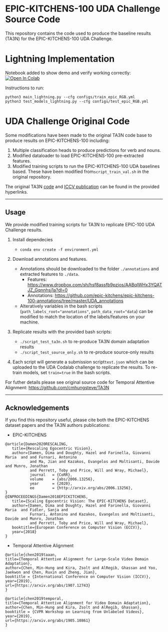 # EPIC-KITCHENS-100 UDA Challenge Source Code
This repository contains the code used to produce the baseline results (TA3N) for the EPIC-KITCHENS-100 UDA Challenge. 




# Lightning Implementation 

Notebook added to show demo and verify working correctly:
[![Open In Colab](https://colab.research.google.com/assets/colab-badge.svg)](https://colab.research.google.com/drive/1OXHG5cAS-mNRjjKzjt73ljZYg5bBMQv7#offline=true&sandboxMode=false)

Instructions to run:
~~~
python3 main_lightning.py --cfg configs/train_epic_RGB.yml
python3 test_models_lightning.py --cfg configs/test_epic_RGB.yml
~~~


# UDA Challenge Original Code

Some modifications have been made to the original TA3N code base to produce results on EPIC-KITCHENS-100 including:
1. Multiple classification heads to produce predictions for verb and nouns.
2. Modified dataloader to load EPIC-KITCHENS-100 pre-extracted features.
3. Modified training scripts to run the EPIC-KITCHENS-100 UDA baselines based. These have been modified from`script_train_val.sh` in the original repository.

The original TA3N [code](https://github.com/cmhungsteve/TA3N) and [ICCV publication](http://openaccess.thecvf.com/content_ICCV_2019/html/Chen_Temporal_Attentive_Alignment_for_Large-Scale_Video_Domain_Adaptation_ICCV_2019_paper.html) can be found in the provided hyperlinks.

---
## Usage
We provide modified training scripts for TA3N to replicate EPIC-100 UDA Challenge results.

1. Install dependecies 
    * `conda env create -f environment.yml`
   
2. Download annotations and features.
    * Annotations should be downloaded to the folder `./annotations` and extracted features to `./data`.
         * Features: https://www.dropbox.com/sh/hsf8assfb9pzjos/AABqlWHx3YQATJZ_Gqnnhsj1a?dl=0
         * Annotations: https://github.com/epic-kitchens/epic-kitchens-100-annotations/tree/master/UDA_annotations
    * Alteratively variables in the bash scripts (`path_labels_root="annotations"`, `path_data_root="data`) can be modified to match the location of the labels/features on your machine.


3. Replicate results with the provided bash scripts:
    * `./script_test_ta3n.sh` to re-produce TA3N domain adaptation results
    * `./script_test_source_only.sh` to re-produce source-only results

3. Each script will generate a submission script`test.json` which can be uploaded to the UDA Codalab challenge to replicate the results. To re-train models, set `train=true` in the bash scripts.

For futher details please see original source code for Temporal Attentive Alignment: https://github.com/cmhungsteve/TA3N

---
## Acknowledgements
If you find this repository useful, please cite both the EPIC-KITCHENS dataset papers and the TA3N authors publications:

* EPIC-KITCHENS
```
@article{Damen2020RESCALING,
   title={Rescaling Egocentric Vision},
   author={Damen, Dima and Doughty, Hazel and Farinella, Giovanni Maria  and and Furnari, Antonino 
           and Ma, Jian and Kazakos, Evangelos and Moltisanti, Davide and Munro, Jonathan 
           and Perrett, Toby and Price, Will and Wray, Michael},
           journal   = {CoRR},
           volume    = {abs/2006.13256},
           year      = {2020},
           ee        = {http://arxiv.org/abs/2006.13256},
} 
@INPROCEEDINGS{Damen2018EPICKITCHENS,
   title={Scaling Egocentric Vision: The EPIC-KITCHENS Dataset},
   author={Damen, Dima and Doughty, Hazel and Farinella, Giovanni Maria  and Fidler, Sanja and
           Furnari, Antonino and Kazakos, Evangelos and Moltisanti, Davide and Munro, Jonathan
           and Perrett, Toby and Price, Will and Wray, Michael},
   booktitle={European Conference on Computer Vision (ECCV)},
   year={2018}
}
```

* Temporal Attentive Alignment
```
@article{chen2019taaan,
title={Temporal Attentive Alignment for Large-Scale Video Domain Adaptation},
author={Chen, Min-Hung and Kira, Zsolt and AlRegib, Ghassan and Yoo, Jaekwon and Chen, Ruxin and Zheng, Jian},
booktitle = {International Conference on Computer Vision (ICCV)},
year={2019},
url={https://arxiv.org/abs/1907.12743}
}

@article{chen2019temporal,
title={Temporal Attentive Alignment for Video Domain Adaptation},
author={Chen, Min-Hung and Kira, Zsolt and AlRegib, Ghassan},
booktitle = {CVPR Workshop on Learning from Unlabeled Videos},
year={2019},
url={https://arxiv.org/abs/1905.10861}
}
```
